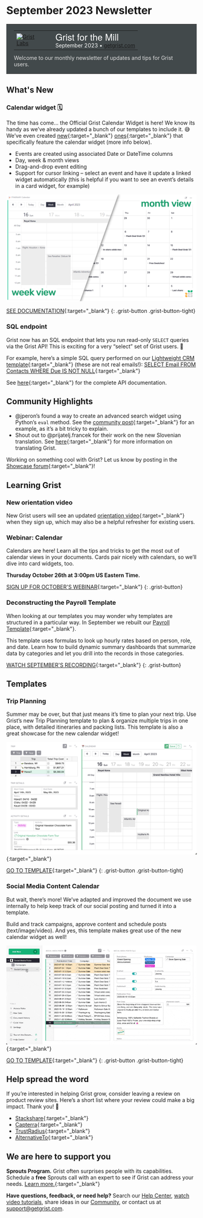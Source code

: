 # September 2023 Newsletter

<style>
  /* restore some poorly overridden defaults */
  .newsletter-header .table {
    background-color: initial;
    border: initial;
  }
  .newsletter-header .table > tbody > tr > td {
    padding: initial;
    border: initial;
    vertical-align: initial;
  }
  .newsletter-header img.header-img {
    padding: initial;
    max-width: initial;
    display: initial;
    padding: initial;
    line-height: initial;
    background-color: initial;
    border: initial;
    border-radius: initial;
    margin: initial;
  }

  /* copy newsletter styles, with a prefix for sufficient specificity */
  .newsletter-header .header {
    border: none;
    padding: 0;
    margin: 0;
  }
  .newsletter-header table > tbody > tr > td.header-image {
    width: 80px;
    padding-right: 16px;
  }
  .newsletter-header table > tbody > tr > td.header-text {
    background-color: #42494B;
    padding: 16px 20px;
  }
  .newsletter-header table.header-top {
    border: none;
    padding: 0;
    margin: 0;
    width: 100%;
  }
  .header-title {
    font-family: Helvetica Neue, Helvetica, Arial, sans-serif;
    font-size: 24px;
    line-height: 28px;
    color: #FFFFFF;
  }
  .header-month {
    color: #FFFFFF;
  }
  .header-welcome {
    margin-top: 12px;
    color: #FFFFFF;
  }
  .newsletter-summary {
    background-color: #e3fff5;
    margin: 0;
    padding: 10px;
  }
  .newsletter-summary-header {
    text-align: center;
    padding-bottom: 10px;
    border-bottom: 1px solid lightgrey;
  }
  .newsletter-summary ul {
    padding-left: 20px;
  }
  .newsletter-summary li {
    margin-bottom: 10px;
  }
  .newsletter-summary li p {
    margin: 0px
  }
</style>

<div class="newsletter-header">
<table class="header" cellpadding="0" cellspacing="0" border="0"><tr>
  <td class="header-text">
    <table class="header-top"><tr>
      <td class="header-image">
        <a href="https://www.getgrist.com">
          <img class="header-img" srcimages/newsletters/grist-labs.png" width="80" height="80" alt="Grist Labs" border="0">
        </a>
      </td>
      <td class="header-top-text">
        <div class="header-title">Grist for the Mill</div>
        <div class="header-month">September 2023
          &#8226; <a href="https://www.getgrist.com/">getgrist.com</a></div>
      </td>
    </tr></table>
    <div class="header-welcome" style="color: #e0e0e0;">
      Welcome to our monthly newsletter of updates and tips for Grist users.
    </div>
  </td>
</tr></table>
</div>

<!-- <div class="newsletter-summary row" markdown="1">

**In this Newsletter**
{: .newsletter-summary-header}

<div class="col-md-6" markdown="1">

* **Job Opportunity**

    We're looking for a Video Creator & Graphic Designer to join our team. Come work with us!

* **Grist CSV Viewer**

    Set free the CSV! This new tool gives your site's users Grist-powered CSV previewing.

* **AI Assistant Llama Support**

    Run local Llama models with the help of `llama2-cpp-python`. 🦙    

</div>

<div class="col-md-6" markdown="1">

* **`.grist` File Download Options**

    Reduce filesize by downloading without history, or make templates by downloading only a file's structure. 

* **File Importing Redesign**

    Improved support for importing multiple files/sheets and column mapping.

* **QR Code Custom Widget**

    Generate QR codes in a flash, right within Grist. 🤳

</div>

</div> -->

## What's New

### Calendar widget 🗓️

The time has come... the Official Grist Calendar Widget is here! We know its handy as we’ve already updated a bunch of our templates to include it. 😅 We’ve even created [new](https://templates.getgrist.com/ruCnQuXD25ok/Travel-Planning){:target="\_blank"} [ones](https://templates.getgrist.com/iPKJA6u6j5ur/Social-Media-Content-Calendar){:target="\_blank"} that specifically feature the calendar widget (more info below).

* Events are created using associated Date or DateTime columns 
* Day, week & month views
* Drag-and-drop event editing
* Support for cursor linking – select an event and have it update a linked widget automatically (this is helpful if you want to see an event’s details in a card widget, for example)

![Calendar widget screenshot](images/newsletters/2023-09/calendar-widget.png)

[SEE DOCUMENTATION](https://support.getgrist.com/widget-calendar/){:target="\_blank"}
{: .grist-button .grist-button-tight}

### SQL endpoint

Grist now has an SQL endpoint that lets you run read-only `SELECT` queries via the Grist API! This is exciting for a very “select” set of Grist users. 🤠

For example, here’s a simple SQL query performed on our [Lightweight CRM template](https://templates.getgrist.com/doc/lightweight-crm){:target="\_blank"} (these are not real emails!): [SELECT Email FROM Contacts WHERE Due IS NOT NULL](https://templates.getgrist.com/api/docs/lightweight-crm/sql?q=SELECT%20Email%20FROM%20Contacts%20WHERE%20Due%20IS%20NOT%20NULL){:target="\_blank"}

See [here](https://support.getgrist.com/api/#tag/sql){:target="\_blank"} for the complete API documentation. 

## Community Highlights

* @jperon’s found a way to create an advanced search widget using Python’s `eval` method. See the [community post](https://community.getgrist.com/t/filter-by-formula/3212){:target="\_blank"} for an example, as it’s a bit tricky to explain.
* Shout out to @prijatelj.francek for their work on the new Slovenian translation. See [here](https://community.getgrist.com/t/translating-grist/2086){:target="\_blank"} for more information on translating Grist.

Working on something cool with Grist? Let us know by posting in the [Showcase forum](https://community.getgrist.com/c/showcase/8){:target="\_blank"}!

## Learning Grist

### New orientation video

New Grist users will see an updated [orientation video](https://youtu.be/56AieR9rpww){:target="\_blank"} when they sign up, which may also be a helpful refresher for existing users.

### Webinar: Calendar

Calendars are here! Learn all the tips and tricks to get the most out of calendar views in your documents. Cards pair nicely with calendars, so we’ll dive into card widgets, too.

**Thursday October 26th at 3:00pm US Eastern Time.**

[SIGN UP FOR OCTOBER'S WEBINAR](https://www.getgrist.com/webinars/calendars-and-cards-view/?utm_source=support-newsletter&utm_medium=internal&utm_campaign=build-webinar&utm_term=october-2023){:target="\_blank"}
{: .grist-button}

### Deconstructing the Payroll Template

When looking at our templates you may wonder why templates are structured in a particular way. In September we rebuilt our [Payroll Template](https://templates.getgrist.com/5pHLanQNThxk/Payroll){:target="\_blank"}.

This template uses formulas to look up hourly rates based on person, role, and date. Learn how to build dynamic summary dashboards that summarize data by categories and let you drill into the records in those categories.

[WATCH SEPTEMBER'S RECORDING](https://www.getgrist.com/webinars/webinar-payroll-template/){:target="\_blank"}
{: .grist-button}

## Templates

### Trip Planning

Summer may be over, but that just means it’s time to plan your next trip. Use Grist’s new Trip Planning template to plan & organize multiple trips in one place, with detailed itineraries and packing lists. This template is also a great showcase for the new calendar widget!

[![Trip Planning template screenshot](images/newsletters/2023-09/trip-planner-template.png)](https://templates.getgrist.com/ruCnQuXD25ok/Travel-Planning){:target="\_blank"}

[GO TO TEMPLATE](https://templates.getgrist.com/ruCnQuXD25ok/Travel-Planning){:target="\_blank"}
{: .grist-button .grist-button-tight}

### Social Media Content Calendar

But wait, there’s more! We’ve adapted and improved the document we use internally to help keep track of our social posting and turned it into a template.

Build and track campaigns, approve content and schedule posts (text/image/video). And yes, this template makes great use of the new calendar widget as well!

[![Social Media Content Calendar template GIF](images/newsletters/2023-09/content-calendar-template.gif)](https://templates.getgrist.com/iPKJA6u6j5ur/Social-Media-Content-Calendar){:target="\_blank"}

[GO TO TEMPLATE](https://templates.getgrist.com/iPKJA6u6j5ur/Social-Media-Content-Calendar){:target="\_blank"}
{: .grist-button .grist-button-tight}

## Help spread the word
If you’re interested in helping Grist grow, consider leaving a review on product review sites. Here’s a short list where your review could make a big impact. Thank you! 🙏

* [Stackshare](https://stackshare.io/getgrist){:target="\_blank"}
* [Capterra](https://www.capterra.com/p/232821/Grist/){:target="\_blank"}
* [TrustRadius](https://www.trustradius.com/products/grist/){:target="\_blank"}
* [AlternativeTo](https://alternativeto.net/software/grist/about/){:target="\_blank"}

## We are here to support you

**Sprouts Program.** Grist often surprises people with its capabilities. Schedule a **free** Sprouts call with an expert to see if Grist can address your needs. [Learn more.](https://www.getgrist.com/sprouts-program/){:target="\_blank"}

**Have questions, feedback, or need help?** Search our [Help Center](../en/index.md), [watch video
tutorials](https://www.youtube.com/channel/UCx0ioQrrC-bIrkmZ7ZULr0g/playlists), share ideas in our
[Community](https://community.getgrist.com), or contact us at <support@getgrist.com>.